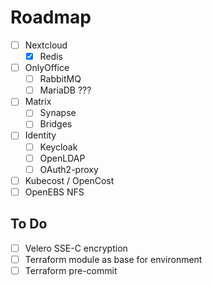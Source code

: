 # Roadmap

- [ ] Nextcloud
  - [x] Redis
- [ ] OnlyOffice
  - [ ] RabbitMQ
  - [ ] MariaDB ???
- [ ] Matrix
  - [ ] Synapse
  - [ ] Bridges
- [ ] Identity
  - [ ] Keycloak
  - [ ] OpenLDAP
  - [ ] OAuth2-proxy
- [ ] Kubecost / OpenCost
- [ ] OpenEBS NFS

## To Do

- [ ] Velero SSE-C encryption
- [ ] Terraform module as base for environment
- [ ] Terraform pre-commit
